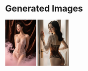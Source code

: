 # Generated Images



<img src="2025_10_05_01.webp" width="100"/> <img src="2025_10_05_02.webp" width="100"/>
